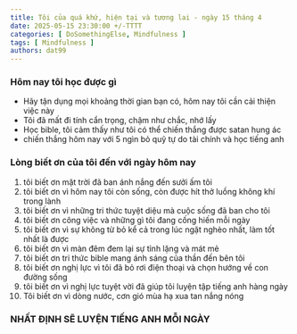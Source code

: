 ```yaml
---
title: Tôi của quá khứ, hiện tại và tương lai - ngày 15 tháng 4
date: 2025-05-15 23:30:00 +/-TTTT
categories: [ DoSomethingElse, Mindfulness ]
tags: [ Mindfulness ]   
authors: dat99
---
```


### Hôm nay tôi học được gì

- Hãy tận dụng mọi khoảng thời gian bạn có, hôm nay tôi cần cải thiện việc này
- Tôi đã mất đi tính cẩn trọng, chậm như chắc, nhớ lấy
- Học bible, tôi cảm thấy như tôi có thể chiến thắng được satan hung ác
- chiến thắng hôm nay với 5 ngìn bỏ quỹ tự do tài chính và học tiếng anh

### Lòng biết ơn của tôi đến với ngày hôm nay

1. tôi biết ơn mặt trời đã ban ánh nắng đến sưởi ấm tôi
2. tôi biết ơn vì hôm nay tôi còn sống, còn được hít thở luồng không khí trong lành
3. tôi biết ơn vì những tri thức tuyệt diệu mà cuộc sống đã ban cho tôi
4. tôi biết ơn công việc và những gì tôi đang cống hiến mỗi ngày
5. tôi biết ơn vì sự không từ bỏ kể cả trong lúc ngặt nghèo nhất, làm tốt nhất là được
6. tôi biết ơn vì màn đêm đem lại sự tỉnh lặng và mát mẻ
7. tôi biết ơn tri thức bible mang ánh sáng của thần đến bên tôi
8. tôi biết ơn nghị lực vì tôi đã bỏ rơi điện thoại và chọn hướng về con đường sống
9. tôi biết ơn vì nghị lực tuyệt vời đã giúp tôi luyện tập tiếng anh hàng ngày
10. Tôi biết ơn vì dòng nước, cơn gió mùa hạ xua tan nắng nóng


### NHẤT ĐỊNH SẼ LUYỆN TIẾNG ANH MỖI NGÀY